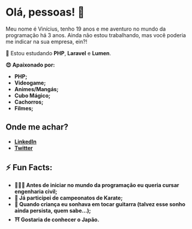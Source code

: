 # Olá, pessoas! 👋

Meu nome é Vinícius, tenho 19 anos e me aventuro no mundo da programação há 3 anos. Ainda não estou trabalhando, mas você poderia me indicar na sua empresa, ein?!

🌱 Estou estudando <b>PHP</b>, <b>Laravel</b> e <b>Lumen</b>.

<b> 😍 Apaixonado por: <b>
- PHP;
- Videogame;
- Animes/Mangás;
- Cubo Mágico;
- Cachorros;
- Filmes;

## Onde me achar? 
- [LinkedIn](www.linkedin.com/in/isnotvinicius/)
- [Twitter](www.twitter.com/isnotvinicius)

## ⚡️ Fun Facts:
- 👷🏽‍♂️ Antes de iniciar no mundo da programação eu queria cursar engenharia civil;
- 🥋 Já participei de campeonatos de Karate;
- 🎸 Quando criança eu sonhava em tocar guitarra (talvez esse sonho ainda persista, quem sabe...);
- ⛩ Gostaria de conhecer o Japão.
